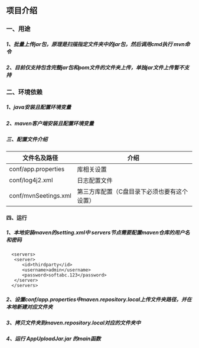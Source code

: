 
## 项目介绍
### 一、用途
##### 1、批量上传jar包，原理是扫描指定文件夹中的jar包，然后调用cmd执行 mvn命令
##### 2、目前仅支持包含完整jar包和pom文件的文件夹上传，单独jar文件上传暂不支持

### 二、环境依赖
##### 1、java安装且配置环境变量
##### 2、maven客户端安装且配置环境变量

##### 三、配置文件介绍
文件名及路径    | 介绍        
---------|--------------
conf/app.properties     | 库相关设置
conf/log4j2.xml     | 日志配置文件
conf/mvnSeetings.xml     | 第三方库配置（C盘目录下必须也要有这个设置）

#### 四、运行
##### 1、本地安装maven的setting.xml中 servers节点需要配置maven仓库的用户名和密码
```
  <servers>
   <server>
      <id>thirdparty</id>
      <username>admin</username>
      <password>softabc.123</password>
   </server>
  </servers>
``` 
##### 2、设置conf/app.properties中maven.repository.local上传文件夹路径，并在本地新建对应文件夹
##### 3、拷贝文件夹到maven.repository.local对应的文件夹中
##### 4、运行 AppUploadJar.jar 的main函数
  